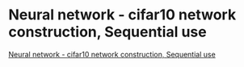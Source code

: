 # Neural network - cifar10 network construction, Sequential use
[Neural network - cifar10 network construction, Sequential use](https://aiwithcloud.com/2022/09/15/neural_network___cifar10_network_construction_sequential_use/)